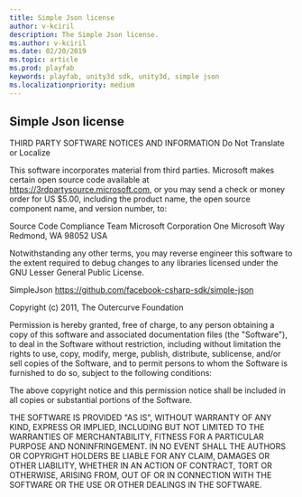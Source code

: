 ```yaml
---
title: Simple Json license
author: v-kciril
description: The Simple Json license.
ms.author: v-kciril
ms.date: 02/20/2019
ms.topic: article
ms.prod: playfab
keywords: playfab, unity3d sdk, unity3d, simple json
ms.localizationpriority: medium
---
```


## Simple Json license ##

THIRD PARTY SOFTWARE NOTICES AND INFORMATION
Do Not Translate or Localize

This software incorporates material from third parties. Microsoft makes certain 
open source code available at https://3rdpartysource.microsoft.com, or you may 
send a check or money order for US $5.00, including the product name, the open 
source component name, and version number, to:

Source Code Compliance Team
Microsoft Corporation
One Microsoft Way
Redmond, WA 98052
USA

Notwithstanding any other terms, you may reverse engineer this software to the 
extent required to debug changes to any libraries licensed under the GNU Lesser 
General Public License.


SimpleJson
https://github.com/facebook-csharp-sdk/simple-json


Copyright (c) 2011, The Outercurve Foundation

Permission is hereby granted, free of charge, to any person obtaining
a copy of this software and associated documentation files (the
"Software"), to deal in the Software without restriction, including
without limitation the rights to use, copy, modify, merge, publish,
distribute, sublicense, and/or sell copies of the Software, and to
permit persons to whom the Software is furnished to do so, subject to
the following conditions:

The above copyright notice and this permission notice shall be
included in all copies or substantial portions of the Software.

THE SOFTWARE IS PROVIDED "AS IS", WITHOUT WARRANTY OF ANY KIND,
EXPRESS OR IMPLIED, INCLUDING BUT NOT LIMITED TO THE WARRANTIES OF
MERCHANTABILITY, FITNESS FOR A PARTICULAR PURPOSE AND
NONINFRINGEMENT. IN NO EVENT SHALL THE AUTHORS OR COPYRIGHT HOLDERS BE
LIABLE FOR ANY CLAIM, DAMAGES OR OTHER LIABILITY, WHETHER IN AN ACTION
OF CONTRACT, TORT OR OTHERWISE, ARISING FROM, OUT OF OR IN CONNECTION
WITH THE SOFTWARE OR THE USE OR OTHER DEALINGS IN THE SOFTWARE.
